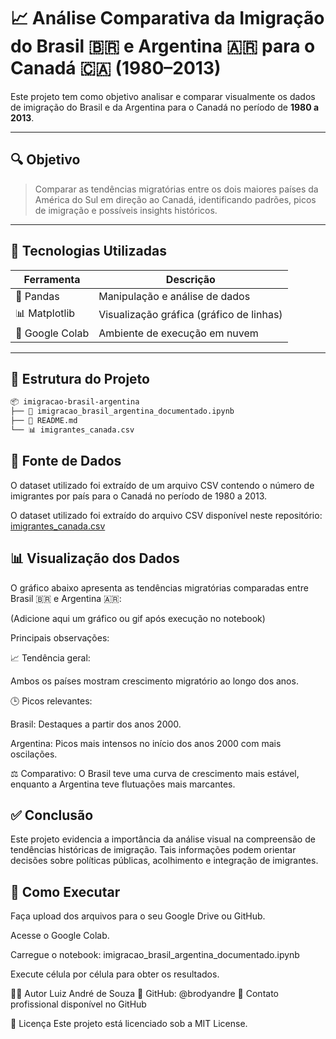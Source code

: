 # 📈 Análise Comparativa da Imigração do Brasil 🇧🇷 e Argentina 🇦🇷 para o Canadá 🇨🇦 (1980–2013)

Este projeto tem como objetivo analisar e comparar visualmente os dados de imigração do Brasil e da Argentina para o Canadá no período de **1980 a 2013**.

---

## 🔍 Objetivo

> Comparar as tendências migratórias entre os dois maiores países da América do Sul em direção ao Canadá, identificando padrões, picos de imigração e possíveis insights históricos.

---

## 🧰 Tecnologias Utilizadas

| Ferramenta      | Descrição                        |
|------------------|----------------------------------|
| 🐼 Pandas         | Manipulação e análise de dados  |
| 📊 Matplotlib     | Visualização gráfica (gráfico de linhas) |
| 📁 Google Colab   | Ambiente de execução em nuvem   |

---

## 📁 Estrutura do Projeto

```bash
📦 imigracao-brasil-argentina
├── 📄 imigracao_brasil_argentina_documentado.ipynb
├── 📄 README.md
└── 📊 imigrantes_canada.csv
```

## 📂 Fonte de Dados
O dataset utilizado foi extraído de um arquivo CSV contendo o número de imigrantes por país para o Canadá no período de 1980 a 2013.

O dataset utilizado foi extraído do arquivo CSV disponível neste repositório:  
[imigrantes_canada.csv](https://github.com/brodyandre/seu-repositorio/blob/main/imigrantes_canada.csv)

## 📊 Visualização dos Dados
O gráfico abaixo apresenta as tendências migratórias comparadas entre Brasil 🇧🇷 e Argentina 🇦🇷:

(Adicione aqui um gráfico ou gif após execução no notebook)

Principais observações:

📈 Tendência geral: 

Ambos os países mostram crescimento migratório ao longo dos anos.

🕒 Picos relevantes:

Brasil: Destaques a partir dos anos 2000.

Argentina: Picos mais intensos no início dos anos 2000 com mais oscilações.

⚖️ Comparativo: O Brasil teve uma curva de crescimento mais estável, enquanto a Argentina teve flutuações mais marcantes.

## ✅ Conclusão
Este projeto evidencia a importância da análise visual na compreensão de tendências históricas de imigração. Tais informações podem orientar decisões sobre políticas públicas, acolhimento e integração de imigrantes.

## 🚀 Como Executar
Faça upload dos arquivos para o seu Google Drive ou GitHub.

Acesse o Google Colab.

Carregue o notebook: imigracao_brasil_argentina_documentado.ipynb

Execute célula por célula para obter os resultados.

🧑‍💻 Autor
Luiz André de Souza
🔗 GitHub: @brodyandre
📧 Contato profissional disponível no GitHub

📄 Licença
Este projeto está licenciado sob a MIT License.
